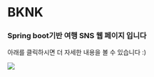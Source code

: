 # BKNK
### Spring boot기반 여행 SNS 웹 페이지 입니다

아래를 클릭하시면 더 자세한 내용을 볼 수 있습니다 :)

<a href="https://www.notion.so/BKNK-SNS-dacf367f2a7f4c9c8e2e4ec233b8de5c"><img src="https://img.shields.io/badge/BKNK를_소개합니다-000000?style=flat-square&logo=Notion&logoColor=white"/></a>
